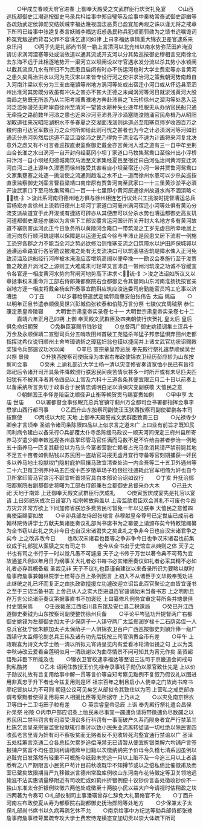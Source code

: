 <!-- { "loadSidebar": true } -->
　　○甲戌立春顺天府官进春  上御奉天殿受之文武群臣行庆贺礼免宴
　　○山西巡抚都御史江潮巡按御史马录兵科给事中郑自璧等及给事中秦祐常泰试御史邵豳等各疏劾武定侯郭勋交结妖贼李福达篾视国法恶贯已盈宜加两观之诛以谨无将之戒章下所司已给事中张逵复奏言妖贼李福达诳惑愚民称兵犯顺而郭勋为之馈书远嘱诡词称冤党叛逆而背君父罪不容诛乞逮问如律  上曰李福达事情重大锦衣卫差官逮系来京讯问
　　○丙子先是礼部尚书吴一鹏上言清河以北兖州以南水势弥茫田庐淹没请访求涡河湮塞等处或浚故道以通其流或开支河以分其势巡按御史穆相言兖南徐北去东海不远于此相逐地势开一渠河立以坝闸设以守官遇水发分流以杀其势小水锁闸以截其流庶几水有所归不为民患且启闭有时亦不伤运河也时大学士费宏等亦言黄河之患久矣禹治洪水以河为先汉宋以来皆专设行河之使讲求治河之策我朝河势南趋自入河南汴梁以东分为三支由毫頴等州地方涡河等处或出宿迁小河口或从怀远县至泗州出淮河其势既分故虽有冲决之害亦不甚大正德之末闻涡河等河日就淤浅黄河大股南趋之势既无所杀乃从兰阳考城曹濮地方奔赴沛县之飞云桥徐州之溜沟等处悉入运河泛滥弥漫茫无畔岸自徐州至清河一望皆水耕种失业递年租税无从办纳官民船只通无牵挽之路前数年河溢之患也近来沙河至沛县浮沙涌塞随浚随涌官民舟楫乃从昭阳湖取道往来况昭阳湖积水不多春夏之交湖面浅涸则运道必至阻塞京师岁收四百万之粮何由可达官军数百万之众何所仰给此则可忧之甚者也为今之计必湏涡河等河如旧通流分杀河势然后运道不至泛溢徐沛之民乃得免于漂没若不速为计画将来河复北决意外之虑又有不可言者巡按直隶监察御史戴金亦言黄河入淮之道有三一自中牟至荆山合长淮之水曰涡河一自开封府经葛冈小坝丁家道口马牧集鸳鸯口至徐州出小浮桥曰汴河一自小坝经归德城南饮马池至文家集经夏邑至宿迁曰白河弘治间黄河变迁涡河白河二道上源年久湮塞而徐州独受其害若自小坝至宿迁小河一带并贾鲁河鸳鸯口文家集壅塞之处逐一挑浚使之流通则趋淮之水不止一道而徐州水患可以少杀矣巡按直隶监察御史刘栾言曹县梁靖口南岸原有贾鲁河南至武家口一十三里黄沙淤平必湏开浚武家口下至马牧集鸳鸯口一百一十七里即小黄河原通徐州故道水尚不涸湏略＜锍-釒＞浚此系河南归德州地方俱与徐州相连乞行议处兴工挑浚时提督漕运总兵官杨宏亦言徐州上流若归德州上坝河丁家道口河毫州涡河宿迁小河等处俱有黄沁分流支派故道宜于此开浚或有捷路可辟亦从其便庶可以分杀水势也漕运都御史高友玑河道都御史章拯亦屡以为言俱下工部议覆言运河国计所关开封大名地方多有黄河故道不塞则害运河此正今日急务所以黄陵冈金隆口一带筑浚之工岁无虚日所幸地居上流河向东行顺河筑堤堪以保障是以运道无虞今徐与丰沛止是民患又居下流若一例施工恐穷各郡之力不能当全河之势必欲修治则惟塞支流之口筑障水以护田庐保城郭以通漕运牵路宜行各官勘议被淹之处有无支流决口可以筑塞堪否筑堤障水俾入正河免致涝溢及运船经行河岸被水淹没应否增筑高阔以便牵挽一一勘议会奏施行至于浚贾鲁之故道开涡河之上源则工大难成未可轻举又言沛县一带闸河筑浚之功诚不容缓宜令各官逐一相度黄河水势向背闸河地势高下讲求＜锍-釒＞浚之法诏如所议又以章拯事权未重命升工部右侍郎兼都察院右佥都御史令其督同山东河南淮扬抚按官亲诣地方逐一相度将戴金杨宏所奏事宜酌斟应筑应浚选委司府勤能官员鸠工庀事以济漕运
　　○丁丑
　　○以岁暮祫祭遣武定侯郭勋惠安伯张伟告  太庙  祧庙
　　○以明年正旦节遣恭顺侯吴世兴彭城伯张钦泰和伯陈万言分祭  七陵仪宾周钺祭  恭仁康定景皇帝陵寝
　　大明世宗肃皇帝实录卷七十一
大明世宗肃皇帝实录卷七十二
　　嘉靖六年正月己卯朔  上御  奉天殿文武群臣及四夷朝使行庆贺礼  皇太后  皇后俱免命妇朝贺
　　○免群臣宴赐节钱钞锭
　　○总督两广御史姚镆调集土汉兵十万余及永顺保靖二宣慰司兵分五哨攻田州首破工尧隘杀岑猛子邦彦猛惧弃田州走都指挥沈希仪说归顺州土舍岑璋诱斩之璋猛妇翁也镆以捷闻并上诸文武官功状诏赐敕奖镆令兵部速议功次以闻
　　○辛巳  宣宗章皇帝忌辰  奉先殿行祭礼遣恭顺侯吴世兴祭  景陵
　　○升狭西按察司使唐泽为本省右布政使锦衣卫经历彭应轸为山东按察司佥事
　　○癸未  上谕礼部近大学士杨一清以灾变修省奏请宽恤小民已有旨待  郊祀后令诸开司开具条件降敕颁行朕思民间疾苦情状甚多一时所开或有未尽匹夫匹妇犹有不被其泽者其令四品以上官及六科十三道各条其便宜限正月二十日以前奏上以备采纳所言务切于政事合于民情忠诚明白足以消弭灾变副朕敬  天恤民之意
　　○朝鲜国王李怿差陪臣沈顺径尹止衡等朝贺贡马赐宴赉如例
　　○甲申享  太庙  世庙
　　○以署都督佥事张輗充总兵官镇守蓟州万全都司佥书署都指挥佥事李懋掌山西行都司事
　　○乙酉升山东按察司副使汪玉狭西按察司副使翟鹏各本司按察使
　　○丙戌以大祀  天地  上御奉天殿誓戒文武群臣致斋三日
　　○光禄寺少卿余才言顷奉  圣谕令诸司条陈限四品以上似求言之道未广  上曰业有前旨才既知民间利病令建白以备采行○兵部覆太仆寺丞陈缓马政议一顺天河间保定三府州县所寄养马岁遣少卿奉敕巡视各州县掌印管马官任满而马数不足不许给由甚者参治一例地五十亩养马一匹复其繇役以为马头今富者营脱亡赖者占充马坐消耗请严禁前毙其地不足五十亩者如例贴钱以苏民困一盗劫官马报无虚月宜行守备等官刻期捕获一奸民多以养马地土投献权门隐射庇护阻攘马政宜清查处治一内金吾等二十五卫外通州等二十六卫每卫例养种马五匹或十匹岁徵草场子粒银往往逋耗此官军相倚为奸也自今卫所掌印管马官贪污不职宜听首领官具白本部论治诏如议行
　　○丁亥  升抚治郧阳都察院右副都御史蒋曙为工部右侍郎兼右佥都御史总督采办大木
　　○己丑大祀  天地于南郊  上还御奉天殿文武群臣行庆成礼
　　○庚寅罢庆成宴先是礼官以宴请  上曰郊祀庆成次日设宴乃  祖宗朝故典盖以  上帝监歆君臣欢会其礼不可废也今四方灾异非常方欲上下同加修省朕恐多费劳民可暂免一年以见朕奉  天恤民之意惟四夷使臣赐宴如故
　　○辛卯兵部左侍郎张璁言  恭穆献皇帝尊号已定世庙已成前者翰林院侍讲学士方献夫集诸臣奏议礼部尚书席书为之纂要上请颁布矣今特敕馆阁纂为全书窃以此礼之失非今日也自汉宋诸君失之矣此礼之争非今日也自汉宋诸君争之矣今  上之改非改今日
　　也改汉宋诸君也臣等之争非争今日也争汉宋诸君也前集议成于礼部犹从案牍之文有司之书
　　也今从全书出于史馆宜从典则之体  天子之书也有司之书行于一时以觉凡愚不可遽废  天子之书传于万世以著令典不可苟为宜故通鉴凡例以年月日为纲事关大礼者必书每书必实诸臣奏议如礼者必采其精不必如礼者必存其概备载  圣裁见非  天子不议礼也臣谨自建议以来备录所识为要略以献时詹事府詹事兼翰林院学士桂萼亦且上条例因言  上初入不从诸臣于文华殿奉笺劝进此继统之礼已坏而复正之由执政欲擅援立功遽改迎立诏旨此百官聚讼之由皆宜谨书之至于三诏当备书志  上舍己从人之实大臣进退百官谴谪始末当备书志  上之明断且存万世公论诸臣奏议第据事直书不加褒贬  上曰纂修凡例务宜审定萼所条并璁录俱付史馆采焉
　　○壬辰裁革江西临川县东馆及安仁县二税课局
　　○癸巳升江西道御史秦钺为山东按察司副使整饬徐州兵备
　　○平论平岑猛功升提督两广右都御史姚镆为左都御史加太子少保荫子一人镇守两广太监郑润岁禄十二石荫弟侄一人总兵官抚宁侯朱麒加太子太保荫子一人俱锦衣卫百户广西巡按御史刘頴升俸一级广西镇守太监傅伦副总兵王伟及诸有功先后抚按三司官俱赉金币有差
　　○甲午  上政暇喜为诗文大学士杨一清以所拟元宵诗呈览内有爱看冰轮清似镜之句  上以为类中秋诗改云爱看金莲明似月一清疏谢以为曲尽情景不问可知其为宵元作矣  圣资超悟殆非臣下所能及也
　　○锦衣卫官校逮李福达等至诏三法司于京畿道会问戒毋狥私酷拷
　　○乙未  诏闲住教授王价先禄寺录事钱子勋仍以原官致仕先是  上以价子勋议礼故有旨复用给事中解一贯等言价等自知考察见黜例不复叙乃假议礼以图进用非真忠于升下者也今兹复用则是坏  祖宗百年之制且启小人侥幸之门故尚书席书廖纪皆执以为不可则  朝廷公议可见矣乞从部拟令其致仕以为罔  上营私之戒吏部亦谓考察黜者使得复用将来人相援比臣等无所据守  上乃从之
　　○以灾免南京锦衣卫等四十二卫屯田子粒有差
　　○  英宗睿皇帝忌辰  上诣  奉先殿行祭礼遣会昌侯孙杲祭  裕陵
○丙申户部应诏条上恤民未尽事宜一蠲逋负请将带徵逋负尽数蠲之以苏民困二禁科罚言有司滥受词讼多行科罚有一事而破产久系而陨身者宜严行禁革三杜陈乞言皇亲宗室滥受投献辄行奏讨以致小民失业流离转徙请一切杜绝以除民害四收孤老言里胥为奸有司不察极贫而无赂者反不见收转死沟壑宜通行禁谕以广  圣泽五处挂筹言京通二仓各总挂欠累岁追偿淹禁无已请暂从便宜折银类解六均铺户言签报铺户贫富不均任意网利请稽牌甲旧籍以次徵纳纳完予价毋令久稽七清系囚虽例以追赃完日发落然有轻重不可概施今纸榖未完追一月以上赃不及一今追三月以上者请悉宥之八严期限言小民贫户苟计目前秋收既毕不知撙节或以之偿私债比催徵甫及而室已罄矣故限期当严九移徵派言德州常盈库例收山东河南布花待徵定等卫关领地远毙滋不沾实惠请量移附近有司收贮或如蓟州折银例便十议钞价言各处徵收钞价不一独山东准太仓折银例块徵六两他处或徵至十两朘小民以益大户今请视时估稍盈之块四两著为令奏可
○礼部仪制司主事潘璜曾存仁辞免大礼纂脩官不允
　　○丁酉升河南左布政使夏从寿为都察院右副都御史抚治郧阳等处地方
　　○少保兼太子太保礼部尚书席书以久病再疏乞休不允
　　○南京给事中方纪达等劾兵部侍郎张璁詹事府詹事桂萼累疏专攻大学士费宏恃宠横恣宜加切责以崇大体疏下所司
